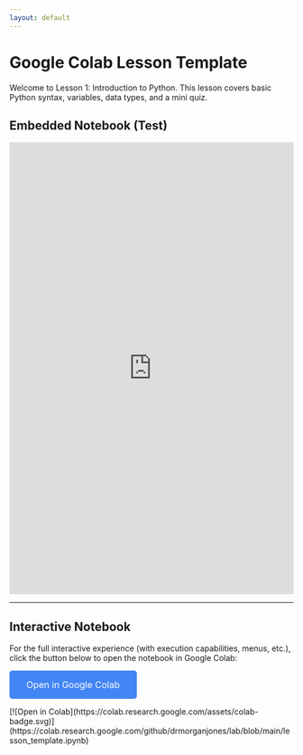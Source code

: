 ```yaml
---
layout: default
---
```


<h1>Google Colab Lesson Template</h1>

<p>
  Welcome to Lesson 1: Introduction to Python. This lesson covers basic Python syntax, variables, data types, and a mini quiz.
</p>

<!-- Option 1: Attempt to embed the notebook (may not work fully due to embedding restrictions) -->
<h2>Embedded Notebook (Test)</h2>
<iframe src="https://colab.research.google.com/github/drmorganjones/lab/blob/main/lesson_template.ipynb" width="100%" height="800px" frameborder="0"></iframe>

<hr>

<!-- Option 2: Colab Badge/Button linking to the interactive notebook -->
<h2>Interactive Notebook</h2>
<p>
  For the full interactive experience (with execution capabilities, menus, etc.), click the button below to open the notebook in Google Colab:
</p>

<!-- Using a styled button for a better look -->
<p>
  <a href="https://colab.research.google.com/github/drmorganjones/lab/blob/main/lesson_template.ipynb" target="_blank" style="display:inline-block;padding:15px 30px;background-color:#4285F4;color:#fff;font-size:16px;text-decoration:none;border-radius:5px;">
    Open in Google Colab
  </a>
</p>

<!-- Alternatively, you can also include the standard Colab badge: -->
<p>
  [![Open in Colab](https://colab.research.google.com/assets/colab-badge.svg)](https://colab.research.google.com/github/drmorganjones/lab/blob/main/lesson_template.ipynb)
</p>
